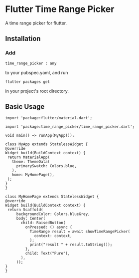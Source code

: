 # Flutter Time Range Picker

A time range picker for flutter.

## Installation

### Add

   ```
   time_range_picker : any
   ```

to your pubspec.yaml, and run

   ```
   flutter packages get
   ```

in your project's root directory.

## Basic Usage

   ```
   import 'package:flutter/material.dart';

import 'package:time_range_picker/time_range_picker.dart';

void main() => runApp(MyApp());

class MyApp extends StatelessWidget {
  @override
  Widget build(BuildContext context) {
    return MaterialApp(
      theme: ThemeData(
        primarySwatch: Colors.blue,
      ),
      home: MyHomePage(),
    );
  }
}

class MyHomePage extends StatelessWidget {
  @override
  Widget build(BuildContext context) {
    return Scaffold(
        backgroundColor: Colors.blueGrey,
        body: Center(
          child: RaisedButton(
            onPressed: () async {
              TimeRange result = await showTimeRangePicker(
                context: context,
              );
              print("result " + result.toString());
            },
            child: Text("Pure"),
          ),
        ));
  }
}
   ```
